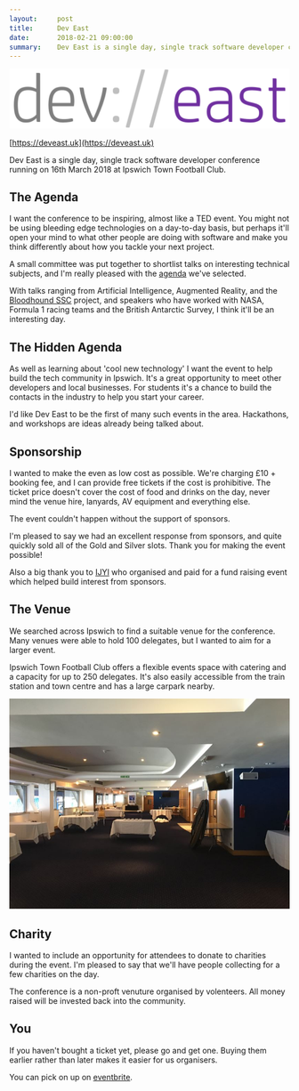 ```yaml
---
layout:     post
title:      Dev East
date:       2018-02-21 09:00:00
summary:    Dev East is a single day, single track software developer conference running on 16th March 2018 at Ipswich Town Football Club.
---
```


![](/images/deveastlogo.png)

[https://deveast.uk](https://deveast.uk)

Dev East is a single day, single track software developer conference running on 16th March 2018 at Ipswich Town Football Club.

## The Agenda

I want the conference to be inspiring, almost like a TED event. You might not be using bleeding edge  technologies on a day-to-day basis, but perhaps it'll open your mind to what other people are doing with software and make you think differently about how you tackle your next project.

A small committee was put together to shortlist talks on interesting technical subjects, and I'm really pleased with the [agenda](https://deveast.uk/agenda/) we've selected. 

With talks ranging from Artificial Intelligence, Augmented Reality, and the [Bloodhound SSC](http://www.bloodhoundssc.com/) project, and speakers who have worked with NASA, Formula 1 racing teams and the British Antarctic Survey, I think it'll be an interesting day.

## The Hidden Agenda

As well as learning about 'cool new technology' I want the event to help build the tech community in Ipswich. It's a great opportunity to meet other developers and local businesses. For students it's a chance to build the contacts in the industry to help you start your career.

I'd like Dev East to be the first of many such events in the area. Hackathons, and workshops are ideas already being talked about.

## Sponsorship

I wanted to make the even as low cost as possible. We're charging £10 + booking fee, and I can provide free tickets if the cost is prohibitive. The ticket price doesn't cover the cost of food and drinks on the day, never mind the venue hire, lanyards, AV equipment and everything else.

The event couldn't happen without the support of sponsors. 

I'm pleased to say we had an excellent response from sponsors, and quite quickly sold all of the Gold and Silver slots. Thank you for making the event possible!

Also a big thank you to [IJYI](https://www.ijyi.com/) who organised and paid for a fund raising event which helped build interest from sponsors.

## The Venue

We searched across Ipswich to find a suitable venue for the conference. Many venues were able to hold 100 delegates, but I wanted to aim for a larger event.

Ipswich Town Football Club offers a flexible events space with catering and a capacity for up to 250 delegates. It's also easily accessible from the train station and town centre and has a large carpark nearby.

![](/images/ITFC.JPG)

## Charity

I wanted to include an opportunity for attendees to donate to charities during the event. I'm pleased to say that we'll have people collecting for a few charities on the day.

The conference is a non-proft venuture organised by volenteers. All money raised will be invested back into the community.

## You

If you haven't bought a ticket yet, please go and get one. Buying them earlier rather than later makes it easier for us organisers.

You can pick on up on [eventbrite](https://www.eventbrite.co.uk/e/deveast-tickets-39694880456).

